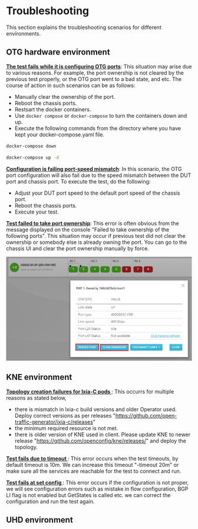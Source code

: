 # Troubleshooting

This section explains the troubleshooting scenarios for different environments.

## OTG hardware environment

**<ins>The test fails while it is configuring OTG ports</ins>**: This situation may arise due to various reasons. For example, the port ownership is not cleared by the previous test properly, or the OTG port went to a bad state, and etc. The course of action in such scenarios can be as follows:

* Manually clear the ownership of the port.
* Reboot the chassis ports.
* Restsart the docker containers.
* Use `docker compose` or `docker-compose` to turn the containers down and up.
* Execute the following commands from the directory where you have kept your docker-compose.yaml file.

```sh
docker-compose down
```

```sh
docker-compose up -d
```

**<ins>Configuration is failing port-speed mismatch</ins>**: In this scenario, the OTG port configuration will also fail due to the speed mismatch between the DUT port and chassis port.
To execute the test, do the following:

* Adjust your DUT port speed to the default port speed of the chassis port.
* Reboot the chassis ports.
* Execute your test.


**<ins>Test failed to take port ownership</ins>**: This error is often obvious from the message displayed on the console "Failed to take ownership of the following ports". This situation may occur if previous test did not clear the ownership or somebody else is already owning the port. You can go to the chassis UI and clear the port ownership manually by force.

<p align="center">
<img src="res/clearOwnership.PNG" alt="Clear port ownership">
</p>

## KNE environment

**<ins>Topology creation failures for Ixia-C pods </ins>**: This occurrs for multiple reasons as stated below, 
* there is mismatch in Ixia-c build versions and older Operator used. Deploy correct versions as per releases "https://github.com/open-traffic-generator/ixia-c/releases"
* the minimum required resource is not met. 
* there is older version of KNE used in client. Please update KNE to newer release "https://github.com/openconfig/kne/releases/" and deploy the topology.

**<ins>Test fails due to timeout </ins>**: This error occurs when the test timeouts, by default timeout is 10m. We can increase this timeout "-timeout 20m" or make sure all the services are reachable for the test to connect and run.

**<ins>Test fails at set config </ins>**: This error occurs if the configuration is not proper, we will see configuration errors such as mistake in flow configuration, BGP LI flag is not enabled but GetStates is called etc. we can correct the configuration and run the test again.

## UHD environment
